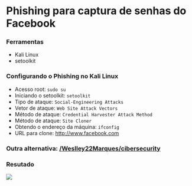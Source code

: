 # Phishing para captura de senhas do Facebook

### Ferramentas

- Kali Linux
- setoolkit

### Configurando o Phishing no Kali Linux

- Acesso root: ``` sudo su ```
- Iniciando o setoolkit: ``` setoolkit ```
- Tipo de ataque: ``` Social-Engineering Attacks ```
- Vetor de ataque: ``` Web Site Attack Vectors ```
- Método de ataque: ```Credential Harvester Attack Method ```
- Método de ataque: ``` Site Cloner ```
- Obtendo o endereço da máquina: ``` ifconfig ```
- URL para clone: http://www.facebook.com

### Outra alternativa: <a href="https://github.com/Weslley22Marques/cibersecurity-desafio-phishing?tab=readme-ov-file">/Weslley22Marques/cibersecurity</a>

### Resutado

![](https://github.com/user-attachments/assets/5fed96c8-7073-44df-accb-742f48d49dc6)
